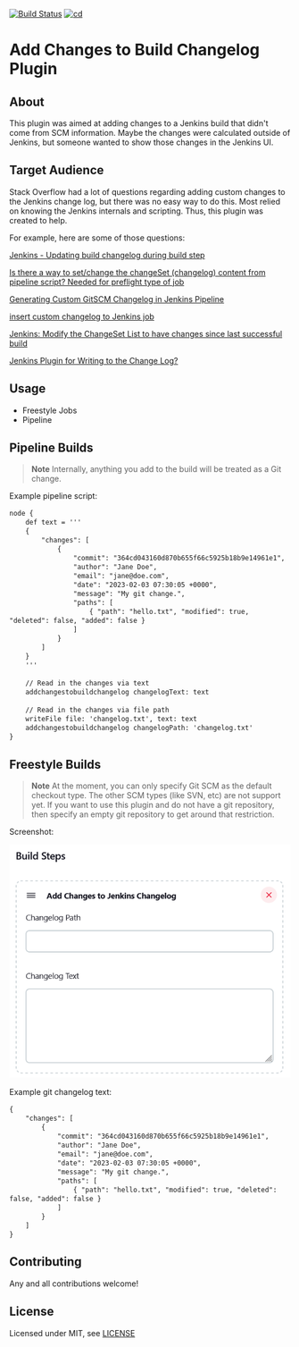 [![Build Status](https://ci.jenkins.io/job/Plugins/job/add-changes-to-build-changelog-plugin/job/main/badge/icon)](https://ci.jenkins.io/job/Plugins/job/add-changes-to-build-changelog-plugin/job/main/)
[![cd](https://github.com/jenkinsci/add-changes-to-build-changelog-plugin/actions/workflows/cd.yaml/badge.svg)](https://github.com/jenkinsci/add-changes-to-build-changelog-plugin/actions/workflows/cd.yaml)

# Add Changes to Build Changelog Plugin

## About

This plugin was aimed at adding changes to a Jenkins build that didn't come from SCM information. Maybe the changes were calculated outside of Jenkins, but someone wanted to show those changes in the Jenkins UI. 

## Target Audience

Stack Overflow had a lot of questions regarding adding custom changes to the Jenkins change log, but there was no easy way to do this.  Most relied on knowing the Jenkins internals and scripting.  Thus, this plugin was created to help.

For example, here are some of those questions:

[Jenkins - Updating build changelog during build step](https://stackoverflow.com/questions/14047974)

[Is there a way to set/change the changeSet (changelog) content from pipeline script? Needed for preflight type of job](https://stackoverflow.com/questions/60565782)

[Generating Custom GitSCM Changelog in Jenkins Pipeline](https://stackoverflow.com/questions/42810248)

[insert custom changelog to Jenkins job](https://stackoverflow.com/questions/44126901)

[Jenkins: Modify the ChangeSet List to have changes since last successful build](https://stackoverflow.com/questions/72911958)

[Jenkins Plugin for Writing to the Change Log?](https://stackoverflow.com/questions/26530840)

## Usage

-   Freestyle Jobs
-   Pipeline

## Pipeline Builds

> **Note**
> Internally, anything you add to the build will be treated as a Git change.

Example pipeline script:
```
node {
    def text = '''
	{
		"changes": [
			{
				"commit": "364cd043160d870b655f66c5925b18b9e14961e1",
				"author": "Jane Doe",
				"email": "jane@doe.com",
				"date": "2023-02-03 07:30:05 +0000",
				"message": "My git change.",
				"paths": [
					{ "path": "hello.txt", "modified": true, "deleted": false, "added": false }
				]
			}
		]
	}
	'''
    
    // Read in the changes via text
    addchangestobuildchangelog changelogText: text
    
    // Read in the changes via file path
    writeFile file: 'changelog.txt', text: text
    addchangestobuildchangelog changelogPath: 'changelog.txt'
}
```

## Freestyle Builds

> **Note**
> At the moment, you can only specify Git SCM as the default checkout type.  The other SCM types (like SVN, etc) are not support yet.  If you want to use this plugin and do not have a git repository, then specify an empty git repository to get around that restriction.

Screenshot:

![](images/screenshot.png)

Example git changelog text:
```
{
	"changes": [
		{
			"commit": "364cd043160d870b655f66c5925b18b9e14961e1",
			"author": "Jane Doe",
			"email": "jane@doe.com",
			"date": "2023-02-03 07:30:05 +0000",
			"message": "My git change.",
			"paths": [
				{ "path": "hello.txt", "modified": true, "deleted": false, "added": false }
			]
		}
	]
}
```

## Contributing

Any and all contributions welcome!

## License

Licensed under MIT, see [LICENSE](LICENSE.md)
